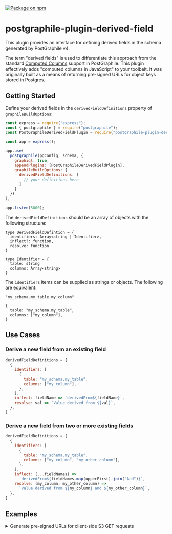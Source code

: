 [![Package on npm](https://img.shields.io/npm/v/postgraphile-plugin-derived-field.svg)](https://www.npmjs.com/package/postgraphile-plugin-derived-field)

# postgraphile-plugin-derived-field

This plugin provides an interface for defining derived fields <!--and wrapping existing resolvers--> in the schema generated by PostGraphile v4.

The term "derived fields" is used to differentiate this approach from the standard [Computed Columns](https://www.graphile.org/postgraphile/computed-columns/) support in PostGraphile.  This plugin effectively adds "computed columns in JavaScript" to your toolbelt.  It was originally built as a means of returning pre-signed URLs for object keys stored in Postgres.

## Getting Started

Define your derived fields in the `derivedFieldDefinitions` property of `graphileBuildOptions`:

``` js
const express = require("express");
const { postgraphile } = require("postgraphile");
const PostGraphileDerivedFieldPlugin = require("postgraphile-plugin-derived-field");

const app = express();

app.use(
  postgraphile(pgConfig, schema, {
    graphiql: true,
    appendPlugins: [PostGraphileDerivedFieldPlugin],
    graphileBuildOptions: {
      derivedFieldDefinitions: [
        // your definitions here
      ]
    }
  })
);

app.listen(5000);
```

The `derivedFieldDefinitions` should be an array of objects with the following structure:

```
type DerivedFieldDefintion = {
  identifiers: Array<string | Identifier>,
  inflect?: function,
  resolve: function
}

type Identifier = {
  table: string
  columns: Array<string>
}
```

<!--Either `tags` or `identifiers` must be defined in order to identify the Postgres columns that will be passed to the resolver.-->

The `identifiers` items can be supplied as strings or objects.  The following are equivalent:
```
"my_schema.my_table.my_column"
```
```
{
  table: "my_schema.my_table",
  columns: ["my_column"],
}
```

<!--  If an `inflect` function is provided, new fields will be generated using `resolve`.  If `inflect` is omitted, the existing fields will be wrapped by `resolve`. -->

## Use Cases

### Derive a new field from an existing field

``` js
derivedFieldDefinitions = [
  {
    identifiers: [
      {
        table: "my_schema.my_table",
        columns: ["my_column"],
      },
    ],
    inflect: fieldName => `derivedFrom${fieldName}`,
    resolve: val => `Value derived from ${val}`,
  },
]
```

### Derive a new field from two or more existing fields

``` js
derivedFieldDefinitions = [
  {
    identifiers: [
      {
        table: "my_schema.my_table",
        columns: ["my_column", "my_other_column"],
      },
    ],
    inflect: (...fieldNames) =>
      `derivedFrom${fieldNames.map(upperFirst).join("And")}`,
    resolve: (my_column, my_other_column) =>
      `Value derived from ${my_column} and ${my_other_column}`,
  },
]
```

<!--### Wrap one or more existing fields

To wrap existing fields with additional resolver logic, simply exclude the `inflect` parameter.-->

## Examples

<details>

<summary>Generate pre-signed URLs for client-side S3 GET requests</summary>

``` js
const express = require("express");
const { postgraphile } = require("postgraphile");
const PostGraphileDerivedFieldPlugin = require("postgraphile-plugin-derived-field");

const AWS = require("aws-sdk");
const s3 = new AWS.S3();
const bucket = "postgraphile-plugin-test";

const app = express();

app.use(
  postgraphile(pgConfig, schema, {
    graphiql: true,
    appendPlugins: [PostGraphileDerivedFieldPlugin],
    graphileBuildOptions: {
      derivedFieldDefinitions: [
        {
          identifiers: ["my_schema.my_table.my_column"],
          inflect: fieldName => `${fieldName}SignedUrl`,
          resolve: val => s3.getSignedUrl('getObject', {Bucket: bucket, Key: val, Expires: 900})
        }
      ]
    }
  })
);

app.listen(5000);
```

</details>